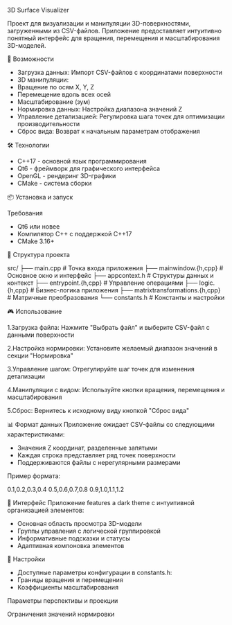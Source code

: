 3D Surface Visualizer

Проект для визуализации и манипуляции 3D-поверхностями, загруженными из CSV-файлов. Приложение предоставляет интуитивно понятный интерфейс для вращения, перемещения и масштабирования 3D-моделей.

🚀 Возможности
- Загрузка данных: Импорт CSV-файлов с координатами поверхности
- 3D манипуляции:
- Вращение по осям X, Y, Z
- Перемещение вдоль всех осей
- Масштабирование (зум)
- Нормировка данных: Настройка диапазона значений Z
- Управление детализацией: Регулировка шага точек для оптимизации производительности
- Сброс вида: Возврат к начальным параметрам отображения

🛠 Технологии
- C++17 - основной язык программирования
- Qt6 - фреймворк для графического интерфейса
- OpenGL - рендеринг 3D-графики
- CMake - система сборки

📦 Установка и запуск


Требования
- Qt6 или новее
- Компилятор C++ с поддержкой C++17
- CMake 3.16+


📁 Структура проекта

src/
├── main.cpp              # Точка входа приложения
├── mainwindow.{h,cpp}    # Основное окно и интерфейс
├── appcontext.h          # Структуры данных и контекст
├── entrypoint.{h,cpp}    # Управление операциями
├── logic.{h,cpp}         # Бизнес-логика приложения
├── matrixtransformations.{h,cpp} # Матричные преобразования
└── constants.h           # Константы и настройки


🎮 Использование


1.Загрузка файла: Нажмите "Выбрать файл" и выберите CSV-файл с данными поверхности

2.Настройка нормировки: Установите желаемый диапазон значений в секции "Нормировка"

3.Управление шагом: Отрегулируйте шаг точек для изменения детализации

4.Манипуляции с видом: Используйте кнопки вращения, перемещения и масштабирования

5.Сброс: Вернитесь к исходному виду кнопкой "Сброс вида"

📊 Формат данных
Приложение ожидает CSV-файлы со следующими характеристиками:
- Значения Z координат, разделенные запятыми
- Каждая строка представляет ряд точек поверхности
- Поддерживаются файлы с нерегулярными размерами

Пример формата:

0.1,0.2,0.3,0.4
0.5,0.6,0.7,0.8
0.9,1.0,1.1,1.2


🎨 Интерфейс
Приложение features a dark theme с интуитивной организацией элементов:
- Основная область просмотра 3D-модели
- Группы управления с логической группировкой
- Информативные подсказки и статусы
- Адаптивная компоновка элементов


🔧 Настройки
- Доступные параметры конфигурации в constants.h:
- Границы вращения и перемещения
- Коэффициенты масштабирования

Параметры перспективы и проекции

Ограничения значений нормировки
